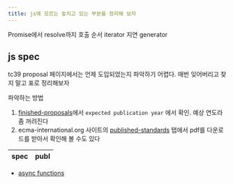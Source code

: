 ```yaml
---
title: js에 모르는 놓치고 있는 부분을 정리해 보자
---
```

Promise에서 resolve까지 호출 순서
iterator 지연
generator

## js spec
tc39 proposal 페이지에서는 언제 도입되었는지 파악하기 어렵다.  매번 잊어버리고 찾지 말고 표로 정리해보자

파악하는 방법
1. [finished-proposals](https://github.com/tc39/proposals/blob/main/finished-proposals.md)에서 `expected publication year` 에서 확인. 예상 연도라 좀 꺼려진다
2. ecma-international.org 사이트의 [published-standards](https://ecma-international.org/technical-committees/tc39/?tab=published-standards) 탭에서 pdf를 다운로드를 받아서 확인해 볼 수도 있다

| spec | publ |
| ---- | ---- |
- [async functions](https://github.com/tc39/proposal-async-await)